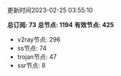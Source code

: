 更新时间2023-02-25 03:55:10

**总订阅: 73**
**总节点: 1194**
**有效节点: 425**
- v2ray节点: 296
- ss节点: 74
- trojan节点: 47
- ssr节点: 8
